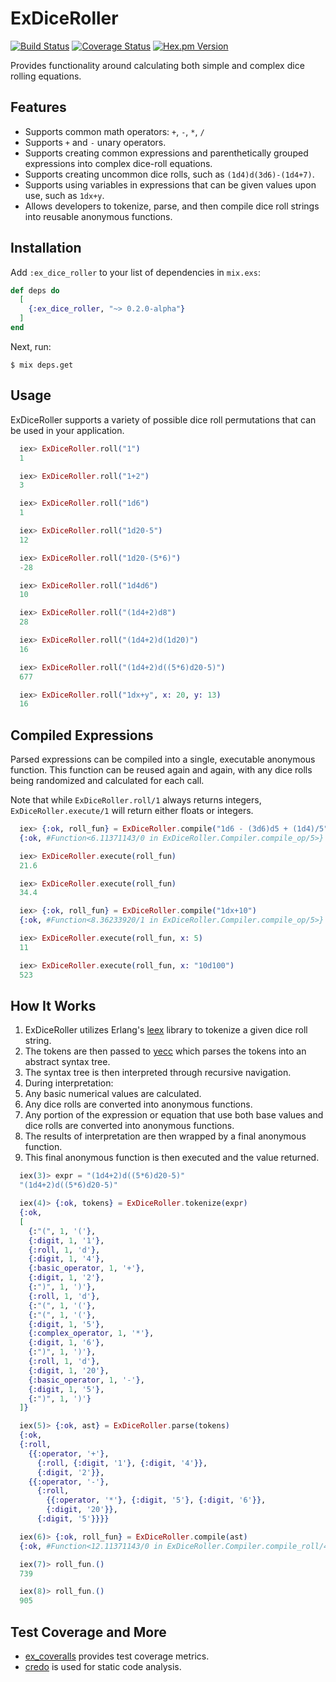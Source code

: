 # ExDiceRoller

[![Build Status](https://travis-ci.org/rishenko/ex_dice_roller.svg?branch=master)](https://travis-ci.org/rishenko/ex_dice_roller)
[![Coverage Status](https://coveralls.io/repos/github/rishenko/ex_dice_roller/badge.svg?branch=master)](https://coveralls.io/github/rishenko/ex_dice_roller?branch=master)
[![Hex.pm Version](https://img.shields.io/hexpm/v/ex_dice_roller.svg?style=flat)](https://hex.pm/packages/ex_dice_roller)

Provides functionality around calculating both simple and complex dice rolling equations.

## Features

* Supports common math operators: `+`, `-`, `*`, `/`
* Supports `+` and `-` unary operators.
* Supports creating common expressions and parenthetically grouped expressions into complex dice-roll equations.
* Supports creating uncommon dice rolls, such as `(1d4)d(3d6)-(1d4+7)`.
* Supports using variables in expressions that can be given values upon use, such as `1dx+y`.
* Allows developers to tokenize, parse, and then compile dice roll strings into reusable anonymous functions.


## Installation

Add `:ex_dice_roller` to your list of dependencies in `mix.exs`:

```elixir
def deps do
  [
    {:ex_dice_roller, "~> 0.2.0-alpha"}
  ]
end
```

Next, run:
```
$ mix deps.get
```


## Usage

ExDiceRoller supports a variety of possible dice roll permutations that can be used in your application.

```elixir
  iex> ExDiceRoller.roll("1")
  1

  iex> ExDiceRoller.roll("1+2")
  3

  iex> ExDiceRoller.roll("1d6")
  1

  iex> ExDiceRoller.roll("1d20-5")
  12

  iex> ExDiceRoller.roll("1d20-(5*6)")
  -28

  iex> ExDiceRoller.roll("1d4d6")
  10

  iex> ExDiceRoller.roll("(1d4+2)d8")
  28

  iex> ExDiceRoller.roll("(1d4+2)d(1d20)")
  16

  iex> ExDiceRoller.roll("(1d4+2)d((5*6)d20-5)")
  677

  iex> ExDiceRoller.roll("1dx+y", x: 20, y: 13)
  16
```


## Compiled Expressions

Parsed expressions can be compiled into a single, executable anonymous
function. This function can be reused again and again, with any dice rolls
being randomized and calculated for each call.

Note that while `ExDiceRoller.roll/1` always returns integers, `ExDiceRoller.execute/1` will
return either floats or integers.

```elixir
  iex> {:ok, roll_fun} = ExDiceRoller.compile("1d6 - (3d6)d5 + (1d4)/5")
  {:ok, #Function<6.11371143/0 in ExDiceRoller.Compiler.compile_op/5>}

  iex> ExDiceRoller.execute(roll_fun)
  21.6

  iex> ExDiceRoller.execute(roll_fun)
  34.4

  iex> {:ok, roll_fun} = ExDiceRoller.compile("1dx+10")
  {:ok, #Function<8.36233920/1 in ExDiceRoller.Compiler.compile_op/5>}

  iex> ExDiceRoller.execute(roll_fun, x: 5)
  11

  iex> ExDiceRoller.execute(roll_fun, x: "10d100")
  523
```


## How It Works

1. ExDiceRoller utilizes Erlang's [leex](http://erlang.org/doc/man/leex.html) library to tokenize a given dice roll string.
2. The tokens are then passed to [yecc](http://erlang.org/doc/man/yecc.html) which parses the tokens into an abstract 
syntax tree.
3. The syntax tree is then interpreted through recursive navigation.
4. During interpretation:
  1. Any basic numerical values are calculated.
  2. Any dice rolls are converted into anonymous functions.
  3. Any portion of the expression or equation that use both base values and
  dice rolls are converted into anonymous functions.
1. The results of interpretation are then wrapped by a final anonymous
function.
6. This final anonymous function is then executed and the value returned.

```elixir
  iex(3)> expr = "(1d4+2)d((5*6)d20-5)"
  "(1d4+2)d((5*6)d20-5)"

  iex(4)> {:ok, tokens} = ExDiceRoller.tokenize(expr)
  {:ok,
  [
    {:"(", 1, '('},
    {:digit, 1, '1'},
    {:roll, 1, 'd'},
    {:digit, 1, '4'},
    {:basic_operator, 1, '+'},
    {:digit, 1, '2'},
    {:")", 1, ')'},
    {:roll, 1, 'd'},
    {:"(", 1, '('},
    {:"(", 1, '('},
    {:digit, 1, '5'},
    {:complex_operator, 1, '*'},
    {:digit, 1, '6'},
    {:")", 1, ')'},
    {:roll, 1, 'd'},
    {:digit, 1, '20'},
    {:basic_operator, 1, '-'},
    {:digit, 1, '5'},
    {:")", 1, ')'}
  ]}

  iex(5)> {:ok, ast} = ExDiceRoller.parse(tokens)
  {:ok,
  {:roll,
    {{:operator, '+'},
      {:roll, {:digit, '1'}, {:digit, '4'}},
      {:digit, '2'}},
    {{:operator, '-'},
      {:roll, 
        {{:operator, '*'}, {:digit, '5'}, {:digit, '6'}},
        {:digit, '20'}},
      {:digit, '5'}}}}

  iex(6)> {:ok, roll_fun} = ExDiceRoller.compile(ast)
  {:ok, #Function<12.11371143/0 in ExDiceRoller.Compiler.compile_roll/4>}

  iex(7)> roll_fun.()
  739

  iex(8)> roll_fun.()
  905
```


## Test Coverage and More

* [ex_coveralls](https://github.com/parroty/excoveralls) provides test coverage metrics.
* [credo](https://github.com/rrrene/credo) is used for static code analysis.
